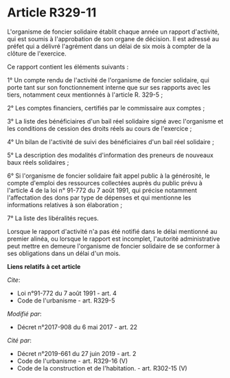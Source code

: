# Article R329-11

L'organisme de foncier solidaire établit chaque année un rapport d'activité, qui est soumis à l'approbation de son organe de
décision. Il est adressé au préfet qui a délivré l'agrément dans un délai de six mois à compter de la clôture de l'exercice.

Ce rapport contient les éléments suivants :

1° Un compte rendu de l'activité de l'organisme de foncier solidaire, qui porte tant sur son fonctionnement interne que sur
ses rapports avec les tiers, notamment ceux mentionnés à l'article R. 329-5 ;

2° Les comptes financiers, certifiés par le commissaire aux comptes ;

3° La liste des bénéficiaires d'un bail réel solidaire signé avec l'organisme et les conditions de cession des droits réels
au cours de l'exercice ;

4° Un bilan de l'activité de suivi des bénéficiaires d'un bail réel solidaire ;

5° La description des modalités d'information des preneurs de nouveaux baux réels solidaires ;

6° Si l'organisme de foncier solidaire fait appel public à la générosité, le compte d'emploi des ressources collectées auprès
du public prévu à l'article 4 de la loi n° 91-772 du 7 août 1991, qui précise notamment l'affectation des dons par type de
dépenses et qui mentionne les informations relatives à son élaboration ;

7° La liste des libéralités reçues.

Lorsque le rapport d'activité n'a pas été notifié dans le délai mentionné au premier alinéa, ou lorsque le rapport est
incomplet, l'autorité administrative peut mettre en demeure l'organisme de foncier solidaire de se conformer à ses
obligations dans un délai d'un mois.

**Liens relatifs à cet article**

_Cite_:

  - Loi n°91-772 du 7 août 1991 - art. 4
  - Code de l'urbanisme - art. R329-5

_Modifié par_:

  - Décret n°2017-908 du 6 mai 2017 - art. 22

_Cité par_:

  - Décret n°2019-661 du 27 juin 2019 - art. 2
  - Code de l'urbanisme - art. R329-16 (V)
  - Code de la construction et de l'habitation. - art. R302-15 (V)
